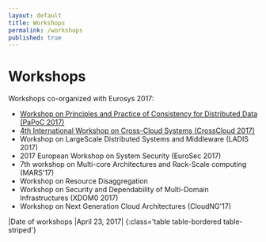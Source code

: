 ```yaml
---
layout: default
title: Workshops
permalink: /workshops
published: true
---
```

# Workshops

Workshops co-organized with Eurosys 2017:

* <a href="http://software.imdea.org/Conferences/PAPOC17/" target="_blank"> Workshop on Principles and Practice of Consistency for Distributed Data (PaPoC 2017)</a>
* <a href="http://www.comp.lancs.ac.uk/~elkhatib/crosscloud/" target="_blank"> 4th International Workshop on Cross-Cloud Systems (CrossCloud 2017) </a>
* Workshop on LargeScale Distributed Systems and Middleware (LADIS 2017)
* 2017 European Workshop on System Security (EuroSec 2017)
* 7th workshop on Multi-core Architectures and Rack-Scale computing (MARS'17) 
* Workshop on Resource Disaggregation 
* Workshop on Security and Dependability of Multi-Domain Infrastructures (XDOM0 2017)
* Workshop on Next Generation Cloud Architectures (CloudNG'17)

|Date of workshops								|April 23, 2017|
{:class='table table-bordered table-striped'}

